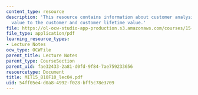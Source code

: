 ```yaml
---
content_type: resource
description: 'This resource contains information about customer analysis II and III:
  value to the customer and customer lifetime value.'
file: https://ol-ocw-studio-app-production.s3.amazonaws.com/courses/15-810-marketing-management-fall-2010/54ff05e4d0a84992f028bff5c78e3709_MIT15_810F10_lec04.pdf
file_type: application/pdf
learning_resource_types:
- Lecture Notes
ocw_type: OCWFile
parent_title: Lecture Notes
parent_type: CourseSection
parent_uid: fae32433-2a81-d0fd-9f84-7ae759233656
resourcetype: Document
title: MIT15_810F10_lec04.pdf
uid: 54ff05e4-d0a8-4992-f028-bff5c78e3709
---
```

